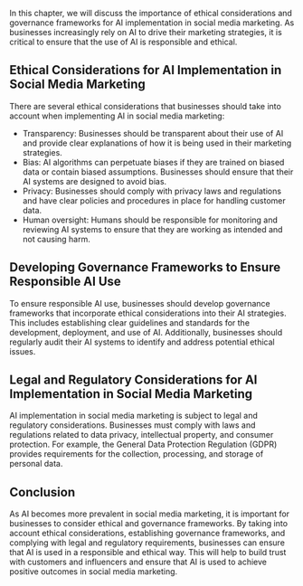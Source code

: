 

In this chapter, we will discuss the importance of ethical considerations and governance frameworks for AI implementation in social media marketing. As businesses increasingly rely on AI to drive their marketing strategies, it is critical to ensure that the use of AI is responsible and ethical.

Ethical Considerations for AI Implementation in Social Media Marketing
----------------------------------------------------------------------

There are several ethical considerations that businesses should take into account when implementing AI in social media marketing:

* Transparency: Businesses should be transparent about their use of AI and provide clear explanations of how it is being used in their marketing strategies.
* Bias: AI algorithms can perpetuate biases if they are trained on biased data or contain biased assumptions. Businesses should ensure that their AI systems are designed to avoid bias.
* Privacy: Businesses should comply with privacy laws and regulations and have clear policies and procedures in place for handling customer data.
* Human oversight: Humans should be responsible for monitoring and reviewing AI systems to ensure that they are working as intended and not causing harm.

Developing Governance Frameworks to Ensure Responsible AI Use
-------------------------------------------------------------

To ensure responsible AI use, businesses should develop governance frameworks that incorporate ethical considerations into their AI strategies. This includes establishing clear guidelines and standards for the development, deployment, and use of AI. Additionally, businesses should regularly audit their AI systems to identify and address potential ethical issues.

Legal and Regulatory Considerations for AI Implementation in Social Media Marketing
-----------------------------------------------------------------------------------

AI implementation in social media marketing is subject to legal and regulatory considerations. Businesses must comply with laws and regulations related to data privacy, intellectual property, and consumer protection. For example, the General Data Protection Regulation (GDPR) provides requirements for the collection, processing, and storage of personal data.

Conclusion
----------

As AI becomes more prevalent in social media marketing, it is important for businesses to consider ethical and governance frameworks. By taking into account ethical considerations, establishing governance frameworks, and complying with legal and regulatory requirements, businesses can ensure that AI is used in a responsible and ethical way. This will help to build trust with customers and influencers and ensure that AI is used to achieve positive outcomes in social media marketing.


